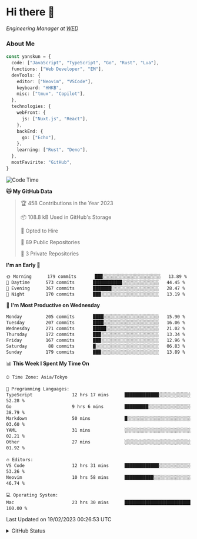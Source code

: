 # Hi there&nbsp;:wave:

<!-- ![Alt text](https://spotify-recently-played-readme.vercel.app/api?user=31kynbuubkiu3r4qh4hjuaglhfay) -->

_Engineering Manager at [WED](https://github.com/wedinc)_

### About Me

```ts
const yanskun = {
  code: ["JavaScript", "TypeScript", "Go", "Rust", "Lua"],
  functions: ["Web Developer", "EM"],
  devTools: {
    editor: ["Neovim", "VSCode"],
    keyboard: "HHKB",
    misc: ["tmux", "Copilot"],
  },
  technologies: {
    webFront: {
      js: ["Nuxt.js", "React"],
    },
    backEnd: {
      go: ["Echo"],
    },
    learning: ["Rust", "Deno"],
  },
  mostFavirite: "GitHub",
}
```

<!--START_SECTION:waka-->
![Code Time](http://img.shields.io/badge/Code%20Time-179%20hrs%2043%20mins-blue)

**🐱 My GitHub Data** 

> 🏆 458 Contributions in the Year 2023
 > 
> 📦 108.8 kB Used in GitHub's Storage 
 > 
> 💼 Opted to Hire
 > 
> 📜 89 Public Repositories 
 > 
> 🔑 3 Private Repositories  
 > 
**I'm an Early 🐤** 

```text
🌞 Morning      179 commits       ███░░░░░░░░░░░░░░░░░░░░░░   13.89 % 
🌆 Daytime      573 commits       ███████████░░░░░░░░░░░░░░   44.45 % 
🌃 Evening      367 commits       ███████░░░░░░░░░░░░░░░░░░   28.47 % 
🌙 Night        170 commits       ███░░░░░░░░░░░░░░░░░░░░░░   13.19 % 

```
📅 **I'm Most Productive on Wednesday** 

```text
Monday         205 commits       ████░░░░░░░░░░░░░░░░░░░░░   15.90 % 
Tuesday        207 commits       ████░░░░░░░░░░░░░░░░░░░░░   16.06 % 
Wednesday      271 commits       █████░░░░░░░░░░░░░░░░░░░░   21.02 % 
Thursday       172 commits       ███░░░░░░░░░░░░░░░░░░░░░░   13.34 % 
Friday         167 commits       ███░░░░░░░░░░░░░░░░░░░░░░   12.96 % 
Saturday        88 commits       █░░░░░░░░░░░░░░░░░░░░░░░░   06.83 % 
Sunday         179 commits       ███░░░░░░░░░░░░░░░░░░░░░░   13.89 % 

```


📊 **This Week I Spent My Time On** 

```text
⌚︎ Time Zone: Asia/Tokyo

💬 Programming Languages: 
TypeScript               12 hrs 17 mins      █████████████░░░░░░░░░░░░   52.28 % 
Go                       9 hrs 6 mins        █████████░░░░░░░░░░░░░░░░   38.79 % 
Markdown                 50 mins             █░░░░░░░░░░░░░░░░░░░░░░░░   03.60 % 
YAML                     31 mins             ░░░░░░░░░░░░░░░░░░░░░░░░░   02.21 % 
Other                    27 mins             ░░░░░░░░░░░░░░░░░░░░░░░░░   01.92 % 

🔥 Editors: 
VS Code                  12 hrs 31 mins      █████████████░░░░░░░░░░░░   53.26 % 
Neovim                   10 hrs 58 mins      ███████████░░░░░░░░░░░░░░   46.74 % 

💻 Operating System: 
Mac                      23 hrs 30 mins      █████████████████████████   100.00 % 

```


 Last Updated on 19/02/2023 00:26:53 UTC
<!--END_SECTION:waka-->

<details>
<summary>GitHub Status</summary>
<picture>
  <source media="(prefers-color-scheme: dark)" srcset="https://raw.githubusercontent.com/yanskun/yanskun/master/profile-summary-card-output/nord_dark/0-profile-details.svg">
 <img src="https://raw.githubusercontent.com/yanskun/yanskun/master/profile-summary-card-output/default/0-profile-details.svg">
</picture>
<br>
<picture>
  <source media="(prefers-color-scheme: dark)" srcset="https://raw.githubusercontent.com/yanskun/yanskun/master/profile-summary-card-output/nord_dark/1-repos-per-language.svg">
 <img src="https://raw.githubusercontent.com/yanskun/yanskun/master/profile-summary-card-output/default/1-repos-per-language.svg">
</picture>
<picture>
  <source media="(prefers-color-scheme: dark)" srcset="https://raw.githubusercontent.com/yanskun/yanskun/master/profile-summary-card-output/nord_dark/2-most-commit-language.svg">
 <img src="https://raw.githubusercontent.com/yanskun/yanskun/master/profile-summary-card-output/default/2-most-commit-language.svg">
</picture>
<br>
<picture>
  <source media="(prefers-color-scheme: dark)" srcset="https://raw.githubusercontent.com/yanskun/yanskun/master/profile-summary-card-output/nord_dark/3-stats.svg">
 <img src="https://raw.githubusercontent.com/yanskun/yanskun/master/profile-summary-card-output/default/3-stats.svg">
</picture>
<picture>
  <source media="(prefers-color-scheme: dark)" srcset="https://raw.githubusercontent.com/yanskun/yanskun/master/profile-summary-card-output/nord_dark/4-productive-time.svg">
 <img src="https://raw.githubusercontent.com/yanskun/yanskun/master/profile-summary-card-output/default/4-productive-time.svg">
</picture>
</details>
